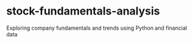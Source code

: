 # stock-fundamentals-analysis
Exploring company fundamentals and trends using Python and financial data
